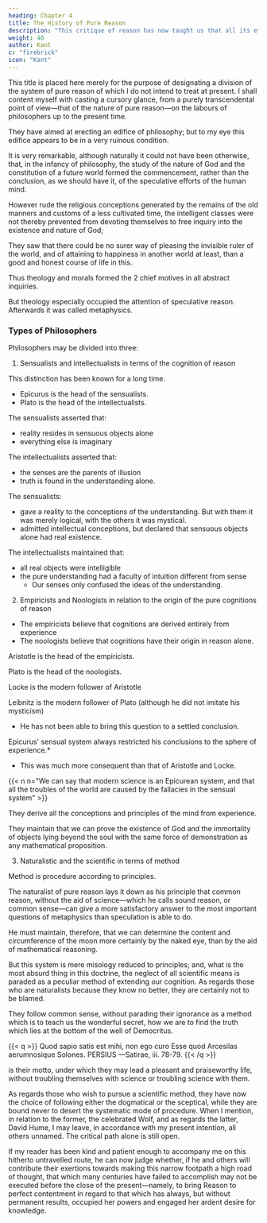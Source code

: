 ```yaml
---
heading: Chapter 4
title: The History of Pure Reason
description: "This critique of reason has now taught us that all its efforts to extend the bounds of knowledge are utterly fruitless"
weight: 40
author: Kant
c: "firebrick"
icon: "Kant"
---
```




This title is placed here merely for the purpose of designating a division of the system of pure reason of which I do not intend to treat at present. I shall content myself with casting a cursory glance, from a purely transcendental point of view—that of the nature of pure reason—on the labours of philosophers up to the present time. 

They have aimed at erecting an edifice of philosophy; but to my eye this edifice appears to be in a very ruinous condition.

It is very remarkable, although naturally it could not have been otherwise, that, in the infancy of philosophy, the study of the nature of God and the constitution of a future world formed the commencement, rather than the conclusion, as we should have it, of the speculative efforts of the human mind.

However rude the religious conceptions generated by the remains of the old manners and customs of a less cultivated time, the intelligent classes were not thereby prevented from devoting themselves to free inquiry into the existence and nature of God;

They saw that there could be no surer way of pleasing the invisible ruler of the world, and of attaining to happiness in another world at least, than a good and honest course of life in this. 

<!-- , or rather the points of attraction -->
Thus theology and morals formed the 2 chief motives in all abstract inquiries. 

But theology especially occupied the attention of speculative reason. Afterwards it was called metaphysics.

 <!-- became so celebrated under the name of  -->

<!-- I shall not at present indicate the periods of time at which the greatest changes in metaphysics took place, but shall merely give a hasty sketch of the different ideas which occasioned the most important revolutions in this sphere of thought.  -->

<!-- There are 3 different ends of these revolutions: -->


### Types of Philosophers


Philosophers may be divided into three:
 <!-- have taken place. -->

1. Sensualists and intellectualists in terms of the cognition of reason

This distinction has been known for a long time. 

- Epicurus is the head of the sensualists.
- Plato is the head of the intellectualists. 

 <!-- here signalized, subtle as it is, dates from the earliest times, and was long maintained.  -->

The sensualists asserted that:
- reality resides in sensuous objects alone
- everything else is imaginary

The intellectualists asserted that:
- the senses are the parents of illusion
- truth is found in the understanding alone.

The sensualists:
- gave a reality to the conceptions of the understanding. But with them it was merely logical, with the others it was mystical.
- admitted intellectual conceptions, but declared that sensuous objects alone had real existence.

The intellectualists maintained that:
- all real objects were intelligible
- the pure understanding had a faculty of intuition different from sense
  - Our senses only confused the ideas of the understanding.


2. Empiricists and Noologists in relation to the origin of the pure cognitions of reason


- The empiricists believe that cognitions are derived entirely from experience
- The noologists believe that cognitions have their origin in reason alone.

Aristotle is the head of the empiricists.

Plato is the head of the noologists.

Locke is the modern follower of Aristotle

Leibnitz is the modern follower of Plato (although he did not imitate his mysticism)
- He has not been able to bring this question to a settled conclusion.

Epicurus' sensual system always restricted his conclusions to the sphere of experience.*
- This was much more consequent than that of Aristotle and Locke.

{{< n n="We can say that modern science is an Epicurean system, and that all the troubles of the world are caused by the fallacies in the sensual system" >}}

They derive all the conceptions and principles of the mind from experience.

 <!-- goes so far, in the employment of these conceptions and principles, as to -->
They maintain that we can prove the existence of God and the immortality of objects lying beyond the soul with the same force of demonstration as any mathematical proposition.

<!-- —both of them of possible experience— -->


3. Naturalistic and the scientific in terms of method

Method is procedure according to principles. 

The naturalist of pure reason lays it down as his principle that common reason, without the aid of science—which he calls sound reason, or common sense—can give a more satisfactory answer to the most important questions of metaphysics than speculation is able to do.

He must maintain, therefore, that we can determine the content and circumference of the moon more certainly by the naked eye, than by the aid of mathematical reasoning. 

But this system is mere misology reduced to principles; and, what is the most absurd thing in this doctrine, the neglect of all scientific means is paraded as a peculiar method of extending our cognition. As regards those who are naturalists because they know no better, they are certainly not to be blamed. 

They follow common sense, without parading their ignorance as a method which is to teach us the wonderful secret, how we are to find the truth which lies at the bottom of the well of Democritus.


{{< q >}}
Quod sapio satis est mihi, non ego curo Esse quod
Arcesilas aerumnosique Solones. PERSIUS
       —Satirae, iii. 78-79.
{{< /q >}}


is their motto, under which they may lead a pleasant and praiseworthy life, without troubling themselves with science or troubling science with them.

As regards those who wish to pursue a scientific method, they have now the choice of following either the dogmatical or the sceptical, while they are bound never to desert the systematic mode of procedure. When I mention, in relation to the former, the celebrated Wolf, and as regards the latter, David Hume, I may leave, in accordance with my present intention, all others unnamed. The critical path alone is still open. 

If my reader has been kind and patient enough to accompany me on this hitherto untravelled route, he can now judge whether, if he and others will contribute their exertions towards making this narrow footpath a high road of thought, that which many centuries have failed to accomplish may not be executed before the close of the present—namely, to bring Reason to perfect contentment in regard to that which has always, but without permanent results, occupied her powers and engaged her ardent desire for knowledge. 